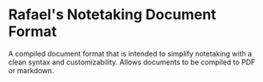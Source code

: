 # Rafael's Notetaking Document Format
A compiled document format that is intended to simplify notetaking with a clean
syntax and customizability. Allows documents to be compiled to PDF or markdown.
